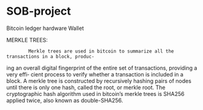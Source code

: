 # SOB-project
Bitcoin ledger hardware Wallet


MERKLE TREES:

            Merkle trees are used in bitcoin to summarize all the transactions in a block, produc‐
ing an overall digital fingerprint of the entire set of transactions, providing a very effi‐
cient process to verify whether a transaction is included in a block. A merkle tree is
constructed by recursively hashing pairs of nodes until there is only one hash, called
the root, or merkle root. The cryptographic hash algorithm used in bitcoin’s merkle
trees is SHA256 applied twice, also known as double-SHA256.
